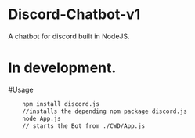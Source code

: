 # Discord-Chatbot-v1
A chatbot for discord built in NodeJS.

# In development.

#Usage
```sh
    npm install discord.js
    //installs the depending npm package discord.js
    node App.js
    // starts the Bot from ./CWD/App.js

```
  
